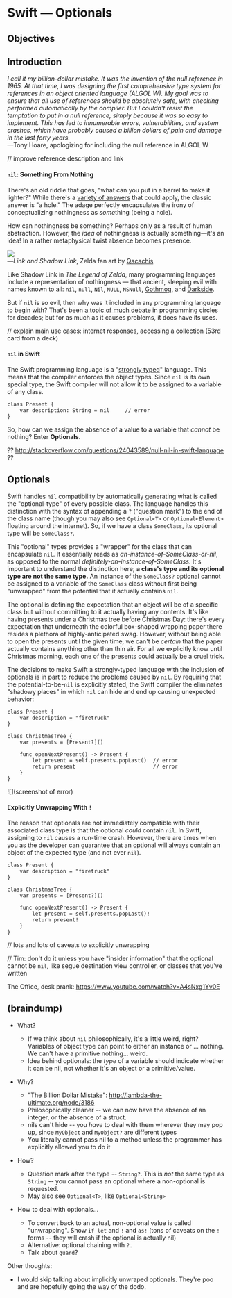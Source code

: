 # Swift — Optionals

## Objectives

## Introduction

*I call it my billion-dollar mistake. It was the invention of the null reference in 1965. At that time, I was designing the first comprehensive type system for references in an object oriented language (ALGOL W). My goal was to ensure that all use of references should be absolutely safe, with checking performed automatically by the compiler. But I couldn't resist the temptation to put in a null reference, simply because it was so easy to implement. This has led to innumerable errors, vulnerabilities, and system crashes, which have probably caused a billion dollars of pain and damage in the last forty years.*  
—Tony Hoare, apologizing for including the null reference in ALGOL W

// improve reference description and link

#### `nil`: Something From Nothing

There's an old riddle that goes, "what can you put in a barrel to make it lighter?" While there's a [variety of answers](https://answers.yahoo.com/question/index?qid=20080303110423AA6pGbZ) that could apply, the classic answer is "a hole." The adage perfectly encapsulates the irony of conceptualizing nothingness as *some*thing (being a hole).

How can nothingness be something? Perhaps only as a result of human abstraction. However, the *idea* of nothingness is actually something—it's an idea! In a rather metaphysical twist absence becomes presence.

![](shadowlink)  
—*Link and Shadow Link*, Zelda fan art by [Qacachis](http://www.desktopwallpapers4.me/games/link-vs-dark-link-7966/)

Like Shadow Link in *The Legend of Zelda*, many programming languages include a representation of nothingness — that ancient, sleeping evil with names known to all: `nil`, `null`, `Nil`, `NULL`, `NSNull`, [Gothmog](http://lotr.wikia.com/wiki/Gothmog), and [Darkside](https://youtu.be/i9Ab5z0d8OI).

But if `nil` is so evil, then why was it included in any programming language to begin with? That's been [a topic of much debate](http://programmers.stackexchange.com/a/237699) in programming circles for decades; but for as much as it causes problems, it does have its uses.

// explain main use cases: internet responses, accessing a collection (53rd card from a deck)

#### `nil` in Swift

The Swift programming language is a "[strongly typed](https://en.wikipedia.org/wiki/Strong_and_weak_typing)" language. This means that the compiler enforces the object types. Since `nil` is its own special type, the Swift compiler will not allow it to be assigned to a variable of any class.

```
class Present {
    var description: String = nil     // error
}
```

So, how can we assign the absence of a value to a variable that *cannot* be nothing? Enter **Optionals**.

?? http://stackoverflow.com/questions/24043589/null-nil-in-swift-language ??

## Optionals

Swift handles `nil` compatibility by automatically generating what is called the "optional-type" of every possible class. The language handles this distinction with the syntax of appending a `?` ("question mark") to the end of the class name (though you may also see `Optional<T>` or `Optional<Element>` floating around the internet). So, if we have a class `SomeClass`, its optional type will be `SomeClass?`.

This "optional" types provides a "wrapper" for the class that can encapsulate `nil`. It essentially reads as *an-instance-of-SomeClass-or-nil*, as opposed to the normal *definitely-an-instance-of-SomeClass*. It's important to understand the distinction here; **a class's type and its optional type are not the same type.** An instance of the `SomeClass?` optional cannot be assigned to a variable of the `SomeClass` class without first being "unwrapped" from the potential that it actually contains `nil`.

The optional is defining the expectation that an object will be of a specific class but without committing to it actually having any contents. It's like having presents under a Christmas tree before Christmas Day: there's every expectation that underneath the colorful box-shaped wrapping paper there resides a plethora of highly-anticipated swag. However, without being able to open the presents until the given time, we can't be *certain* that the paper actually contains anything other than thin air. For all we explicitly know until Christmas morning, each one of the presents could actually be a cruel trick.

The decisions to make Swift a strongly-typed language with the inclusion of optionals is in part to reduce the problems caused by `nil`. By requiring that the potential-to-be-`nil` is explicitly stated, the Swift compiler the eliminates "shadowy places" in which `nil` can hide and end up causing unexpected behavior:

```
class Present {
    var description = "firetruck"
}

class ChristmasTree {
    var presents = [Present?]()
    
    func openNextPresent() -> Present {
        let present = self.presents.popLast()  // error
        return present                         // error
    }
}
```

![](screenshot of error)

#### Explicitly Unwrapping With `!`

The reason that optionals are not immediately compatible with their associated class type is that the optional *could* contain `nil`. In Swift, assigning to `nil` causes a run-time crash. However, there are times when you as the developer can guarantee that an optional will always contain an object of the expected type (and not ever `nil`).

```
class Present {
    var description = "firetruck"
}

class ChristmasTree {
    var presents = [Present?]()
    
    func openNextPresent() -> Present {
        let present = self.presents.popLast()!
        return present!
    }
}
```

// lots and lots of caveats to explicitly unwrapping

// Tim: don't do it unless you have "insider information" that the optional cannot be `nil`, like segue destination view controller, or classes that you've written

The Office, desk prank: https://www.youtube.com/watch?v=A4sNxg1Yv0E 

## (braindump)

- What?
  - If we think about `nil` philosophically, it's a little weird, right? Variables of object type can point to either an instance or ... nothing. We can't have a primitive nothing... weird.
  - Idea behind optionals: the *type* of a variable should indicate whether it can be nil, not whether it's an object or a primitive/value.

- Why?
  - "The Billion Dollar Mistake": http://lambda-the-ultimate.org/node/3186
  - Philosophically cleaner -- we can now have the absence of an integer, or the absence of a struct.
  - nils can't hide -- you *have* to deal with them wherever they may pop up, since `MyObject` and `MyObject?` are different types
  - You literally cannot pass nil to a method unless the programmer has explicitly allowed you to do it

- How?
  - Question mark after the type -- `String?`. This is *not* the same type as `String` -- you cannot pass an optional where a non-optional is requested.
  - May also see `Optional<T>`, like `Optional<String>`

- How to deal with optionals... 
  - To convert back to an actual, non-optional value is called "unwrapping". Show `if let` and `!` and `as!` (tons of caveats on the `!` forms -- they will crash if the optional is actually nil)
  - Alternative: optional chaining with `?.`
  - Talk about `guard`?

Other thoughts:
- I would skip talking about implicitly unwraped optionals. They're poo and are hopefully going the way of the dodo.
